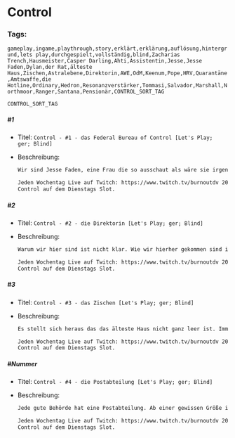 # Control

### Tags:

`gameplay,ingame,playthrough,story,erklärt,erklärung,auflösung,hintergrund,lets play,durchgespielt,vollständig,blind,Zacharias Trench,Hausmeister,Casper Darling,Ahti,Assistentin,Jesse,Jesse Faden,Dylan,der Rat,älteste Haus,Zischen,Astralebene,Direktorin,AWE,OdM,Keenum,Pope,HRV,Quarantäne,Amtswaffe,die Hotline,Ordinary,Hedron,Resonanzverstärker,Tommasi,Salvador,Marshall,Northmoor,Ranger,Santana,Pensionär,CONTROL_SORT_TAG`

`CONTROL_SORT_TAG`

##### #1

* Titel: `Control - #1 - das Federal Bureau of Control [Let's Play; ger; Blind]`

* Beschreibung:

  ```markdown
  Wir sind Jesse Faden, eine Frau die so ausschaut als wäre sie irgendwas um die Dreißig mit einer nicht ganz normalen Geschichte bzw. Vergangenheit. Wir betreten heute das Federal Bureau of Control und haben absolut keine Ahnung um was für eine Einrichtung es sich dabei handelt. Etwas später erfahren wir übrigens das es sich um das älteste Haus handelt. Die Behörde wurde 1964 gegründet. Jesse hatte eine schwierige Kindheit wegen der Dinge die geschehen sind. Es könnte aber sein das auch ihre Zukunft voller Schwierigkeiten sein wird. Wir werden sehen. Bis dahin ärgern wir uns ersteinmal damit herum das die Wände scheinbar nicht da bleiben wollen wo sie sind. Immerhin hilft uns der Hausmeister den Weg zu finden. Das ist doch eigentlich ganz nett oder?
  
  Jeden Wochentag Live auf Twitch: https://www.twitch.tv/burnoutdv 20 - 23 Uhr.  
  Control auf dem Dienstags Slot.
  ```

##### #2

* Titel: `Control - #2 - die Direktorin [Let's Play; ger; Blind]`

* Beschreibung:

  ```markdown
  Warum wir hier sind ist nicht klar. Wie wir hierher gekommen sind ist auch nicht klar. Sie nennen es das "älteste Haus" und es wurde 1964 entdeckt. Die Behörde die hier wohnt wurde ebenfalls im selben Jahr gegründet. Die Behörde hat nicht das Haus gebaut, errichtet oder anderweitig erschaffen. Das Haus ist. Eventuell war es nicht immer ein Betonbunker, aber dies ist dann wohl das Konzept der Zeit. Ob das älteste Haus einmal eine sehr große Stammeshütte auf dem Feld war? Wie dem aber auch sei. Die Behörde hat Abteilungen, Mitarbeiter und auch Abteilungsleiteter. Über all dem steht der Direktor. Oder auch die Direktorin. Die Direktorin trägt die Amtswaffe. Wer die Amtswaffe trägt ist Direktor. Nicht jeder kann die Amtswaffe tragen. Das ist keine Frage der physischen Kraft. Vielleicht nicht einmal der psychischen. Die oder der Direktorin wird ernannt. Vom Rat.
  
  Jeden Wochentag Live auf Twitch: https://www.twitch.tv/burnoutdv 20 - 23 Uhr.  
  Control auf dem Dienstags Slot.
  ```

##### #3

* Titel: `Control - #3 - das Zischen [Let's Play; ger; Blind]`

* Beschreibung:

  ```markdown
  Es stellt sich heraus das das älteste Haus nicht ganz leer ist. Immerhin haben wir jetzt die Amtswaffe und mit der kommen wir auch gegen diese ekligen Glaswände vorran. Zwischendurch hat übrigens niemand erklärt warum wir telekinetische Fähigkeiten haben. Klar die Waffe ist ganz und sie funktioniert halt wie das Konzept einer Waffe. Oder zumindest so wie ihr Träger sich eine Waffe vorstellt. Ahti hat gesagt das es Arbeit für die Axt gibt, meinte er die Amtswaffe, und wenn ja, aus welcher Zeit stammt der Hausmeister das es eine Axt für ihn ist. Wahrnehmung ist alles. Nicht das was man sieht sondern das woran man glaubt ist wahr. Mehr oder weniger. Das Zischen scheint aber immer wahr zu sein, zumindest für sich selbst. Die Menschen die im Bureau arbeiten scheinen das etwas anders zu sein. Warum widerstehen wir? Immerhin lernen wir heute Leute kennen die mit technischen Mitteln widerstehen können. Das ist auch etwas.
  
  Jeden Wochentag Live auf Twitch: https://www.twitch.tv/burnoutdv 20 - 23 Uhr.  
  Control auf dem Dienstags Slot.
  ```

##### #Nummer

* Titel: `Control - #4 - die Postabteilung [Let's Play; ger; Blind]`

* Beschreibung:

  ```markdown
  Jede gute Behörde hat eine Postabteilung. Ab einer gewissen Größe ist es ja auch unvermeidlich das es eine bestimmte Menge an Informationen gibt die in die Behörde kommen. Die Postabteilung selbst scheint aber auch viel mehr damit beschäftigt zu sein interne Memos hin und her zu schicken. Wir haben das doch relativ intensive und große Rohrpostsystem gesehen. ich bin mir nicht ganz sicher wie genau so etwas funktioniert aber die Anlagen die wir sehen sind gewaltig. Eventuell sind sie auch einfach nur ein Ausdruck für die Komplexität die moderne Kommunikation hat. Wir wissen es nicht, paradoxerweise ist die Technik innerhalb des ältesten Hauses ja sehr einfach. Ich frage mich ob es nicht das Problem ist denkende Maschinen zu haben sondern dem Haus selbst keine Möglichkeiten zu geben.
  
  Jeden Wochentag Live auf Twitch: https://www.twitch.tv/burnoutdv 20 - 23 Uhr.  
  Control auf dem Dienstags Slot.
  ```